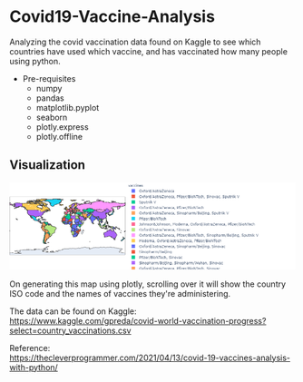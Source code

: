 # Covid19-Vaccine-Analysis

Analyzing the covid vaccination data found on Kaggle to see which countries have used which vaccine, and has vaccinated how many people using python.

- Pre-requisites
  - numpy
  - pandas
  - matplotlib.pyplot
  - seaborn
  - plotly.express
  - plotly.offline
 
## Visualization  

![Screenshot](newplot.png)  

On generating this map using plotly, scrolling over it will show the country ISO code and the names of vaccines they're administering. 

The data can be found on Kaggle:   
https://www.kaggle.com/gpreda/covid-world-vaccination-progress?select=country_vaccinations.csv

Reference:  
https://thecleverprogrammer.com/2021/04/13/covid-19-vaccines-analysis-with-python/


